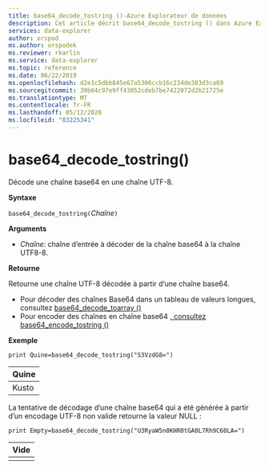 ```yaml
---
title: base64_decode_tostring ()-Azure Explorateur de données
description: Cet article décrit base64_decode_tostring () dans Azure Explorateur de données.
services: data-explorer
author: orspod
ms.author: orspodek
ms.reviewer: rkarlin
ms.service: data-explorer
ms.topic: reference
ms.date: 06/22/2019
ms.openlocfilehash: d2e1c5dbb845e67a5306ccb16c234de383d3ca69
ms.sourcegitcommit: 39b04c97e9ff43052cdeb7be7422072d2b21725e
ms.translationtype: MT
ms.contentlocale: fr-FR
ms.lasthandoff: 05/12/2020
ms.locfileid: "83225341"
---
```

# <a name="base64_decode_tostring"></a>base64_decode_tostring()

Décode une chaîne base64 en une chaîne UTF-8.

**Syntaxe**

`base64_decode_tostring(`*Chaîne*`)`

**Arguments**

* *Chaîne*: chaîne d’entrée à décoder de la chaîne base64 à la chaîne UTF8-8.

**Retourne**

Retourne une chaîne UTF-8 décodée à partir d’une chaîne base64.

* Pour décoder des chaînes Base64 dans un tableau de valeurs longues, consultez [base64_decode_toarray ()](base64_decode_toarrayfunction.md)
* Pour encoder des chaînes en chaîne base64 [, consultez base64_encode_tostring ()](base64_encode_tostringfunction.md)

**Exemple**

<!-- csl: https://help.kusto.windows.net:443/Samples -->
```kusto
print Quine=base64_decode_tostring("S3VzdG8=")
```

|Quine|
|-----|
|Kusto|

La tentative de décodage d’une chaîne base64 qui a été générée à partir d’un encodage UTF-8 non valide retourne la valeur NULL :

<!-- csl: https://help.kusto.windows.net:443/Samples -->
```kusto
print Empty=base64_decode_tostring("U3RyaW5n0KHR0tGA0L7Rh9C60LA=")
```

|Vide|
|-----|
||
